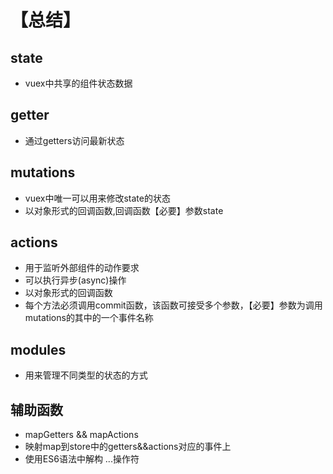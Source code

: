 # 【总结】

## **state**

- vuex中共享的组件状态数据

## **getter**

- 通过getters访问最新状态

## **mutations**

- vuex中唯一可以用来修改state的状态
- 以对象形式的回调函数,回调函数【必要】参数state

## **actions**

- 用于监听外部组件的动作要求
- 可以执行异步(async)操作
- 以对象形式的回调函数
- 每个方法必须调用commit函数，该函数可接受多个参数，【必要】参数为调用mutations的其中的一个事件名称

## **modules**

- 用来管理不同类型的状态的方式

## **辅助函数**

- mapGetters && mapActions
- 映射map到store中的getters&&actions对应的事件上
- 使用ES6语法中解构 ...操作符